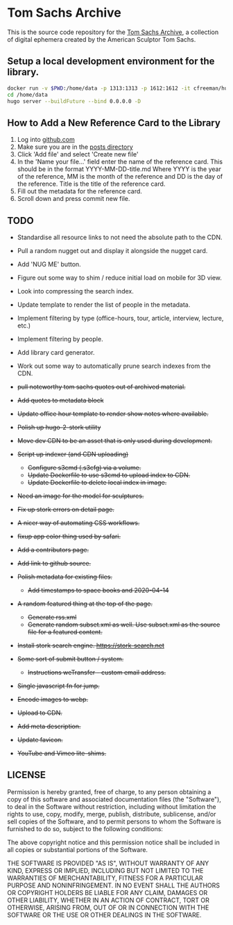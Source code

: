 # Tom Sachs Archive

This is the source code repository for the [Tom Sachs Archive](https://tomsachsarchive.org), a collection of digital ephemera created by the American Sculptor Tom Sachs.

## Setup a local development environment for the library.
```bash
docker run -v $PWD:/home/data -p 1313:1313 -p 1612:1612 -it cfreeman/hugo /bin/bash
cd /home/data
hugo server --buildFuture --bind 0.0.0.0 -D
```

## How to Add a New Reference Card to the Library
1. Log into [github.com](https://github.com/cfreeman/tsa/tree/master/content/posts)
2. Make sure you are in the [posts directory](https://github.com/cfreeman/tsa/tree/master/content/posts)
3. Click 'Add file' and select 'Create new file'
4. In the 'Name your file...' field enter the name of the reference card. This should be in the format YYYY-MM-DD-title.md Where YYYY is the year of the reference, MM is the month of the reference and DD is the day of the reference. Title is the title of the reference card.
5. Fill out the metadata for the reference card.
6. Scroll down and press commit new file.


## TODO
* Standardise all resource links to not need the absolute path to the CDN.
* Pull a random nugget out and display it alongside the nugget card.
* Add 'NUG ME' button.
* Figure out some way to shim / reduce initial load on mobile for 3D view.
* Look into compressing the search index.
* Update template to render the list of people in the metadata.
* Implement filtering by type (office-hours, tour, article, interview, lecture, etc.)
* Implement filtering by people.
* Add library card generator.
* Work out some way to automatically prune search indexes from the CDN.

* ~~pull noteworthy tom sachs quotes out of archived material.~~
* ~~Add quotes to metadata block~~
* ~~Update office hour template to render show notes where available.~~
* ~~Polish up hugo-2-stork utility~~
* ~~Move dev CDN to be an asset that is only used during development.~~
* ~~Script up indexer (and CDN uploading)~~
	* ~~Configure s3cmd (.s3cfg) via a volume.~~
	* ~~Update Dockerfile to use s3cmd to upload index to CDN.~~
	* ~~Update Dockerfile to delete local index in image.~~
* ~~Need an image for the model for sculptures.~~
* ~~Fix up stork errors on detail page.~~
* ~~A nicer way of automating CSS workflows.~~
* ~~fixup app color thing used by safari.~~
* ~~Add a contributors page.~~
* ~~Add link to github source.~~
* ~~Polish metadata for existing files.~~
	* ~~Add timestamps to space books and 2020-04-14~~
* ~~A random featured thing at the top of the page.~~
	* ~~Generate rss.xml~~
	* ~~Generate random subset.xml as well. Use subset.xml as the source file for a featured content.~~
* ~~Install stork search engine. https://stork-search.net~~
* ~~Some sort of submit button / system.~~
	* ~~Instructions weTransfer - custom email address.~~
* ~~Single javascript fn for jump.~~
* ~~Encode images to webp.~~
* ~~Upload to CDN.~~
* ~~Add meta description.~~
* ~~Update favicon.~~
* ~~YouTube and Vimeo lite-shims.~~

## LICENSE
Permission is hereby granted, free of charge, to any person obtaining a copy of this software and associated documentation files (the "Software"), to deal in the Software without restriction, including without limitation the rights to use, copy, modify, merge, publish, distribute, sublicense, and/or sell copies of the Software, and to permit persons to whom the Software is furnished to do so, subject to the following conditions:

The above copyright notice and this permission notice shall be included in all copies or substantial portions of the Software.

THE SOFTWARE IS PROVIDED "AS IS", WITHOUT WARRANTY OF ANY KIND, EXPRESS OR IMPLIED, INCLUDING BUT NOT LIMITED TO THE WARRANTIES OF MERCHANTABILITY, FITNESS FOR A PARTICULAR PURPOSE AND NONINFRINGEMENT. IN NO EVENT SHALL THE AUTHORS OR COPYRIGHT HOLDERS BE LIABLE FOR ANY CLAIM, DAMAGES OR OTHER LIABILITY, WHETHER IN AN ACTION OF CONTRACT, TORT OR OTHERWISE, ARISING FROM, OUT OF OR IN CONNECTION WITH THE SOFTWARE OR THE USE OR OTHER DEALINGS IN THE SOFTWARE.
